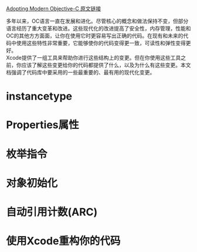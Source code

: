 [Adopting Modern Objective-C 原文链接](https://developer.apple.com/library/content/releasenotes/ObjectiveC/ModernizationObjC/AdoptingModernObjective-C/AdoptingModernObjective-C.html#//apple_ref/doc/uid/TP40014150)

多年以来，OC语言一直在发展和进化。尽管核心的概念和做法保持不变，但部分语言经历了重大变革和改进。这些现代化的改进提高了安全性，内存管理，性能和OC的其他方方面面，让你在使用它时更容易写出正确的代码。在现有和未来的代码中使用这些特性非常重要，它能够使你的代码变得更一致，可读性和弹性变得更好。  
Xcode提供了一组工具来帮助你进行这些结构上的变更。但在你使用这些工具之前，你应该了解这些变更给你的代码都提供了什么，以及为什么有这些变更。本文档强调了代码库中要采用的一些最重要的、最有用的现代化变更。

# instancetype

# Properties属性

# 枚举指令

# 对象初始化

# 自动引用计数(ARC)

# 使用Xcode重构你的代码